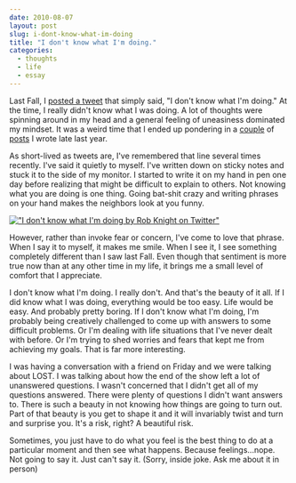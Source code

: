 ```yaml
---
date: 2010-08-07
layout: post
slug: i-dont-know-what-im-doing
title: "I don't know what I'm doing."
categories:
  - thoughts
  - life
  - essay
---
```


Last Fall, I [posted a tweet](http://twitter.com/robknight/status/4348529477) that simply said, "I don't know what I'm doing." At the time, I really didn't know what I was doing. A lot of thoughts were spinning around in my head and a general feeling of uneasiness dominated my mindset. It was a weird time that I ended up pondering in a [couple](http://robknight.net/2009/11/intentionally-left-blank) of [posts](http://robknight.net/2009/11/dumb-thing) I wrote late last year.

As short-lived as tweets are, I've remembered that line several times recently. I've said it quietly to myself. I've written down on sticky notes and stuck it to the side of my monitor. I started to write it on my hand in pen one day before realizing that might be difficult to explain to others. Not knowing what you are doing is one thing. Going bat-shit crazy and writing phrases on your hand makes the neighbors look at you funny.

<a href="https://twitter.com/robknight/status/4348529477">!["I don't know what I'm doing by Rob Knight on Twitter"](/assets/images/2010/08/tweet.png)</a>

However, rather than invoke fear or concern, I've come to love that phrase. When I say it to myself, it makes me smile. When I see it, I see something completely different than I saw last Fall. Even though that sentiment is more true now than at any other time in my life, it brings me a small level of comfort that I appreciate.

I don't know what I'm doing. I really don't. And that's the beauty of it all. If I did know what I was doing, everything would be too easy. Life would be easy. And probably pretty boring. If I don't know what I'm doing, I'm probably being creatively challenged to come up with answers to some difficult problems. Or I'm dealing with life situations that I've never dealt with before. Or I'm trying to shed worries and fears that kept me from achieving my goals. That is far more interesting.

I was having a conversation with a friend on Friday and we were talking about LOST. I was talking about how the end of the show left a lot of unanswered questions. I wasn't concerned that I didn't get all of my questions answered. There were plenty of questions I didn't want answers to. There is such a beauty in not knowing how things are going to turn out. Part of that beauty is you get to shape it and it will invariably twist and turn and surprise you. It's a risk, right? A beautiful risk.

Sometimes, you just have to do what you feel is the best thing to do at a particular moment and then see what happens. Because feelings...nope. Not going to say it. Just can't say it. (Sorry, inside joke. Ask me about it in person)
